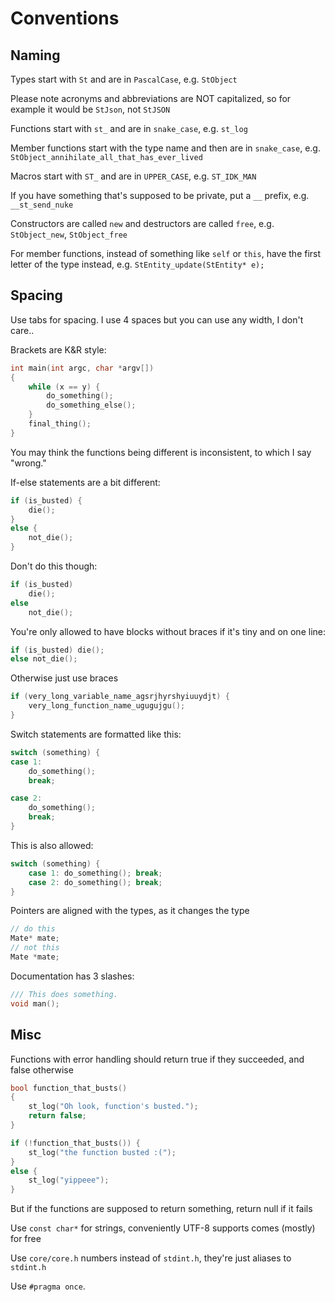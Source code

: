 # Conventions

## Naming

Types start with `St` and are in `PascalCase`, e.g. `StObject`

Please note acronyms and abbreviations are NOT capitalized, so for example it would be `StJson`, not `StJSON`

Functions start with `st_` and are in `snake_case`, e.g. `st_log`

Member functions start with the type name and then are in `snake_case`, e.g. `StObject_annihilate_all_that_has_ever_lived`

Macros start with `ST_` and are in `UPPER_CASE`, e.g. `ST_IDK_MAN`

If you have something that's supposed to be private, put a `__` prefix, e.g. `__st_send_nuke`

Constructors are called `new` and destructors are called `free`, e.g. `StObject_new`, `StObject_free`

For member functions, instead of something like `self` or `this`, have the first letter of the type instead, e.g. `StEntity_update(StEntity* e);`

## Spacing

Use tabs for spacing. I use 4 spaces but you can use any width, I don't care..

Brackets are K&R style:

```c
int main(int argc, char *argv[])
{
    while (x == y) {
        do_something();
        do_something_else();
    }
    final_thing();
}
```

You may think the functions being different is inconsistent, to which I say "wrong."

If-else statements are a bit different:

```c
if (is_busted) {
    die();
}
else {
    not_die();
}
```

Don't do this though:
```c
if (is_busted)
    die();
else
    not_die();
```

You're only allowed to have blocks without braces if it's tiny and on one line:

```c
if (is_busted) die();
else not_die();
```

Otherwise just use braces

```c
if (very_long_variable_name_agsrjhyrshyiuuydjt) {
    very_long_function_name_ugugujgu();
}
```

Switch statements are formatted like this:

```c
switch (something) {
case 1:
    do_something();
    break;

case 2:
    do_something();
    break;
}
```

This is also allowed:

```c
switch (something) {
    case 1: do_something(); break;
    case 2: do_something(); break;
}
```

Pointers are aligned with the types, as it changes the type

```c
// do this
Mate* mate;
// not this
Mate *mate;
```

Documentation has 3 slashes:
```c
/// This does something.
void man();
```

## Misc

Functions with error handling should return true if they succeeded, and false otherwise

```c
bool function_that_busts()
{
    st_log("Oh look, function's busted.");
    return false;
}

if (!function_that_busts()) {
    st_log("the function busted :(");
}
else {
    st_log("yippeee");
}
```

But if the functions are supposed to return something, return null if it fails

Use `const char*` for strings, conveniently UTF-8 supports comes (mostly) for free

Use `core/core.h` numbers instead of `stdint.h`, they're just aliases to `stdint.h`

Use `#pragma once`.
